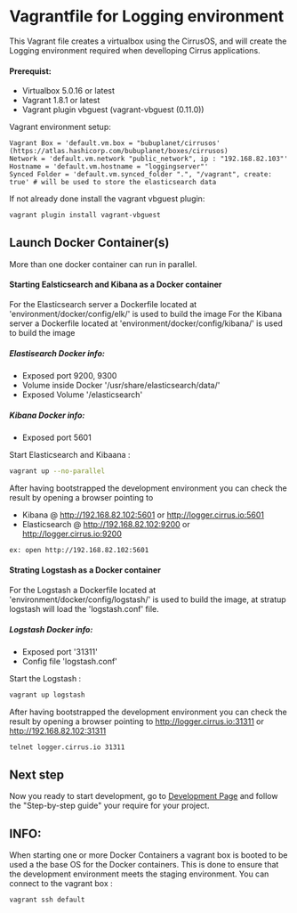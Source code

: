 # Vagrantfile for Logging environment
This Vagrant file creates a virtualbox using the CirrusOS, and will create the Logging environment required when develloping Cirrus applications. 

#### Prerequist:
- Virtualbox 5.0.16 or latest
- Vagrant 1.8.1 or latest
- Vagrant plugin vbguest (vagrant-vbguest (0.11.0))

Vagrant environment setup:
```
Vagrant Box = 'default.vm.box = "bubuplanet/cirrusos' (https://atlas.hashicorp.com/bubuplanet/boxes/cirrusos)
Network = 'default.vm.network "public_network", ip : "192.168.82.103"'
Hostname = 'default.vm.hostname = "loggingserver"'
Synced Folder = 'default.vm.synced_folder ".", "/vagrant", create: true' # will be used to store the elasticsearch data
```

If not already done install the vagrant vbguest plugin:
```bash
vagrant plugin install vagrant-vbguest
```

## Launch Docker Container(s)
More than one docker container can run in parallel. 

#### Starting Ealsticsearch and Kibana as a Docker container
For the Elasticsearch server a Dockerfile located at 'environment/docker/config/elk/' is used to build the image
For the Kibana server a Dockerfile located at 'environment/docker/config/kibana/' is used to build the image

##### Elastisearch Docker info:
- Exposed port 9200, 9300
- Volume inside Docker '/usr/share/elasticsearch/data/'
- Exposed Volume '/elasticsearch'

##### Kibana Docker info:
- Exposed port 5601

Start Elasticsearch and Kibaana :
```bash
vagrant up --no-parallel
```

After having bootstrapped the development environment you can check the result by opening a browser pointing to
- Kibana @ http://192.168.82.102:5601 or http://logger.cirrus.io:5601
- Elasticsearch @ http://192.168.82.102:9200 or http://logger.cirrus.io:9200
```bash
ex: open http://192.168.82.102:5601
```

#### Strating Logstash as a Docker container
For the Logstash a Dockerfile located at 'environment/docker/config/logstash/' is used to build the image, at stratup logstash will load the 'logstash.conf' file.

##### Logstash Docker info:
- Exposed port '31311'
- Config file 'logstash.conf'

Start the Logstash  :
```bash
vagrant up logstash
```

After having bootstrapped the development environment you can check the result by opening a browser pointing to http://logger.cirrus.io:31311 or http://192.168.82.102:31311
```bash
telnet logger.cirrus.io 31311
```

## Next step

Now you ready to start development, go to [Development Page](https://couldhardware.atlassian.net/wiki/display/DOC/Development) and follow the "Step-by-step guide" your require for your project.


## INFO: 
When starting one or more Docker Containers a vagrant box is booted to be used a the base OS for the Docker containers. This is done to ensure that the development environment meets the staging environment. You can connect to the vagrant box :         

```bash
vagrant ssh default
```
